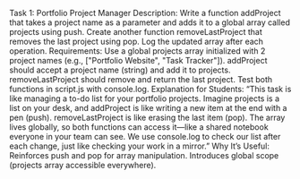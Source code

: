 Task 1: Portfolio Project Manager
Description:
Write a function addProject that takes a project name as a parameter and adds it to a global array called projects using push. Create another function removeLastProject that removes the last project using pop. Log the updated array after each operation.
Requirements:
Use a global projects array initialized with 2 project names (e.g., ["Portfolio Website", "Task Tracker"]).
addProject should accept a project name (string) and add it to projects.
removeLastProject should remove and return the last project.
Test both functions in script.js with console.log.
Explanation for Students:
“This task is like managing a to-do list for your portfolio projects. Imagine projects is a list on your desk, and addProject is like writing a new item at the end with a pen (push). removeLastProject is like erasing the last item (pop). The array lives globally, so both functions can access it—like a shared notebook everyone in your team can see. We use console.log to check our list after each change, just like checking your work in a mirror.”
Why It’s Useful:
Reinforces push and pop for array manipulation.
Introduces global scope (projects array accessible everywhere).
